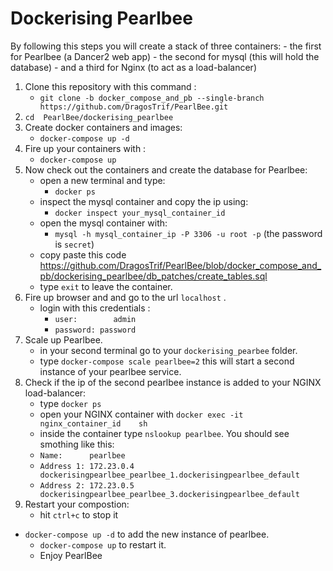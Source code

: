 <h1>Dockerising Pearlbee</h1>
By following this steps you will create a stack of three containers:
- the first for  Pearlbee (a Dancer2 web app)
- the second for mysql (this will hold the database)
- and a third for Nginx (to act as a load-balancer)


1. Clone this repository with this command :
   * `git clone -b docker_compose_and_pb --single-branch https://github.com/DragosTrif/PearlBee.git`
2. `cd  PearlBee/dockerising_pearlbee`
3. Create docker containers and images:
   * `docker-compose up -d`
4. Fire up your containers with :
   * `docker-compose up`
5. Now check out the containers and create the database for Pearlbee:
    * open a new terminal and type: 
      * `docker ps`
    * inspect the mysql container and copy the ip using:
      *  `docker inspect your_mysql_container_id` 
    * open the mysql container with:
      * `mysql -h mysql_container_ip -P 3306 -u root -p` (the password is `secret`)
    * copy paste this code https://github.com/DragosTrif/PearlBee/blob/docker_compose_and_pb/dockerising_pearlbee/db_patches/create_tables.sql
    * type `exit` to leave the container.     
6. Fire up browser and and go to the url `localhost` .
    * login with this credentials : 
      *    `user:        admin `
      *    `password: password `
7. Scale up Pearlbee.
	* in your second terminal go to your `dockerising_pearbee` folder.
	* type `docker-compose scale pearlbee=2` this will start a second instance of your pearlbee service.
8. Check if the ip of the second pearlbee instance is added to your NGINX load-balancer:
	* type `docker ps`
	* open your NGINX container with `docker exec -it nginx_container_id    sh`
	* inside the container type `nslookup pearlbee`. You should see smothing like this:
	 * `Name:      pearlbee`
	 * `Address 1: 172.23.0.4 dockerisingpearlbee_pearlbee_1.dockerisingpearlbee_default`
   * `Address 2: 172.23.0.5 dockerisingpearlbee_pearlbee_3.dockerisingpearlbee_default`
9. Restart your compostion:
 	* hit `ctrl+c` to stop it
  * `docker-compose up -d` to add the new instance of pearlbee.
 	* `docker-compose up` to restart it.
 	* Enjoy PearlBee      

     
    